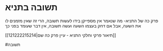 # תשובה בתניא

פרק כה של התניא- מה שנאמר אין מספייקן בידו לעשות תשובה, הרי זה שאין מזמנים לו את השעה, אבל אם דחק בעצמו השעה ועשה תשובה, אין דבר שעומד בפני כך

[[121222215214|תיאור פרקי וחלקי התניא - עיין פרק כה שם]]

#תשובה
